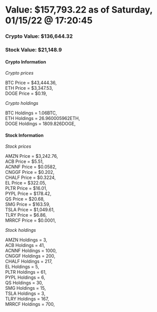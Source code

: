 # Value: $157,793.22 as of Saturday, 01/15/22 @ 17:20:45 

### Crypto Value: $136,644.32

### Stock Value: $21,148.9

#### Crypto Information 
*Crypto prices* 

BTC Price = $43,444.36,  
ETH Price = $3,347.53,  
DOGE Price = $0.19,  


*Crypto holdings* 

BTC Holdings = 1.06BTC,  
ETH Holdings = 26.960005962ETH,  
DOGE Holdings = 1809.826DOGE,  


#### Stock Information 

*Stock prices* 

AMZN Price = $3,242.76,  
ACB Price = $5.51,  
ACNNF Price = $0.0582,  
CNGGF Price = $0.202,  
CHALF Price = $0.3224,  
EL Price = $322.05,  
PLTR Price = $16.01,  
PYPL Price = $178.42,  
QS Price = $20.68,  
SMG Price = $163.59,  
TSLA Price = $1,049.61,  
TLRY Price = $6.86,  
MRRCF Price = $0.0001,  


*Stock holdings* 

AMZN Holdings = 3,  
ACB Holdings = 41,  
ACNNF Holdings = 1000,  
CNGGF Holdings = 200,  
CHALF Holdings = 217,  
EL Holdings = 5,  
PLTR Holdings = 61,  
PYPL Holdings = 6,  
QS Holdings = 30,  
SMG Holdings = 15,  
TSLA Holdings = 3,  
TLRY Holdings = 167,  
MRRCF Holdings = 700,  


